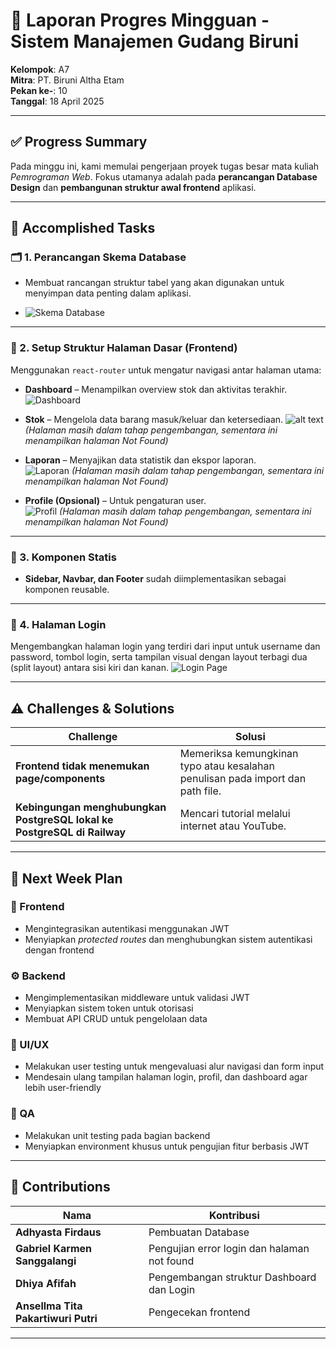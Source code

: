 # 📌 Laporan Progres Mingguan - **Sistem Manajemen Gudang Biruni**
**Kelompok**: A7  
**Mitra**: PT. Biruni Altha Etam  
**Pekan ke-**: 10  
**Tanggal**: 18 April 2025  

---

## ✅ Progress Summary
Pada minggu ini, kami memulai pengerjaan proyek tugas besar mata kuliah *Pemrograman Web*. Fokus utamanya adalah pada **perancangan Database Design** dan **pembangunan struktur awal frontend** aplikasi.

---

## 🚀 Accomplished Tasks

### 🗂️ 1. Perancangan Skema Database
- Membuat rancangan struktur tabel yang akan digunakan untuk menyimpan data penting dalam aplikasi.

- ![Skema Database](tabel_database.jpg)

---

### 🧭 2. Setup Struktur Halaman Dasar (Frontend)
Menggunakan `react-router` untuk mengatur navigasi antar halaman utama:
- **Dashboard** – Menampilkan overview stok dan aktivitas terakhir.  
  ![Dashboard](dashboard.png)

- **Stok** – Mengelola data barang masuk/keluar dan ketersediaan.
![alt text](notfound.png) *(Halaman masih dalam tahap pengembangan, sementara ini menampilkan halaman Not Found)*   

- **Laporan** – Menyajikan data statistik dan ekspor laporan.  
  ![Laporan](reports.png)
  *(Halaman masih dalam tahap pengembangan, sementara ini menampilkan halaman Not Found)* 

- **Profile (Opsional)** – Untuk pengaturan user.  
  ![Profil](profile.png)
*(Halaman masih dalam tahap pengembangan, sementara ini menampilkan halaman Not Found)* 
---

### 🧩 3. Komponen Statis
- **Sidebar, Navbar, dan Footer** sudah diimplementasikan sebagai komponen reusable.

---

### 🔐 4. Halaman Login
Mengembangkan halaman login yang terdiri dari input untuk username dan password, tombol login, serta tampilan visual dengan layout terbagi dua (split layout) antara sisi kiri dan kanan.
  ![Login Page](login.png)

---

## ⚠️ Challenges & Solutions

| Challenge | Solusi |
|----------|--------|
| **Frontend tidak menemukan page/components** | Memeriksa kemungkinan typo atau kesalahan penulisan pada import dan path file. |
| **Kebingungan menghubungkan PostgreSQL lokal ke PostgreSQL di Railway** | Mencari tutorial melalui internet atau YouTube. |

---

## 📅 Next Week Plan

### 🔧 Frontend
- Mengintegrasikan autentikasi menggunakan JWT
- Menyiapkan *protected routes* dan menghubungkan sistem autentikasi dengan frontend

### ⚙️ Backend
- Mengimplementasikan middleware untuk validasi JWT
- Menyiapkan sistem token untuk otorisasi
- Membuat API CRUD untuk pengelolaan data

### 🎨 UI/UX
- Melakukan user testing untuk mengevaluasi alur navigasi dan form input
- Mendesain ulang tampilan halaman login, profil, dan dashboard agar lebih user-friendly

### 🧪 QA
- Melakukan unit testing pada bagian backend
- Menyiapkan environment khusus untuk pengujian fitur berbasis JWT


---

## 👥 Contributions

| Nama | Kontribusi |
|------|------------|
| **Adhyasta Firdaus** | Pembuatan Database |
| **Gabriel Karmen Sanggalangi** | Pengujian error login dan halaman not found |
| **Dhiya Afifah** | Pengembangan struktur Dashboard dan Login |
| **Ansellma Tita Pakartiwuri Putri** | Pengecekan frontend |

---


